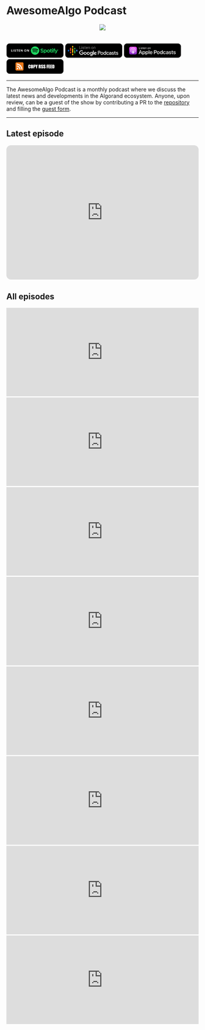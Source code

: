 # AwesomeAlgo Podcast

<div align="center">
<a href="https://rss.com/podcasts/the-awesomealgo-podcast"><img src="https://ipfs.algonode.xyz/ipfs/bafkreigdmn477o623qszymput7lv3c53g3tdqbfiwzmgiuj7qyftm47uwy"></a>
</div>
<br/>

<p id="icon-row" >
    <a target="_blank" href="https://open.spotify.com/show/3DHOvmzDeYJcoOA2U2r3iw"><img  style="width:150px" src="/markdown/spotify_badge.png" /></a>
    <a target="_blank" href="https://podcasts.google.com/feed/aHR0cHM6Ly9mZWVkcy5yZWRjaXJjbGUuY29tLzI5NzU5MGExLTNhZWQtNGQyMC1hODhhLWM4NWE3YWE3NWZhNg"><img  style="width:150px" src="/markdown/google_badge.png" /></a>
    <a target="_blank" href="https://podcasts.apple.com/us/podcast/the-awesomealgo-podcast/id1631910697"><img  style="width:150px" src="/markdown/apple_badge.png" /></a>
    <a target="_blank" href="https://media.rss.com/the-awesomealgo-podcast/feed.xml"><img  style="width:150px" src="/markdown/rss_badge.png" /></a>
</p>

---

The AwesomeAlgo Podcast is a monthly podcast where we discuss the latest news and developments in the Algorand ecosystem. Anyone, upon review, can be a guest of the show by contributing a PR to the [repository](https://github.com/aorumbayev/awesome-algorand) and filling the [guest form](https://2c5n1ed3kz6.typeform.com/to/pAP5oPFx).

---

## Latest episode

<iframe style="border-radius:12px" src="https://open.spotify.com/embed/episode/0bCJjNLkzDIb7VVuh9Q9j2?utm_source=generator&theme=0" width="100%" height="352" frameBorder="0" allowfullscreen="" allow="autoplay; clipboard-write; encrypted-media; fullscreen; picture-in-picture" loading="lazy"></iframe>

## All episodes

<div class="episodes__podcasts">
    <iframe src="https://open.spotify.com/embed/episode/0bCJjNLkzDIb7VVuh9Q9j2?utm_source=generator&theme=0" width="100% " height="232 " frameBorder="0 " allowtransparency="true " allow="encrypted-media "></iframe>
    <iframe src="https://open.spotify.com/embed/episode/5LD3ZxUeWsaRSh6gClBvTv?utm_source=generator&theme=0" width="100% " height="232 " frameBorder="0 " allowtransparency="true " allow="encrypted-media "></iframe>
    <iframe src="https://open.spotify.com/embed/episode/5LO42IPehMHvCRC0i0OEyB?utm_source=generator&theme=0" width="100% " height="232 " frameBorder="0 " allowtransparency="true " allow="encrypted-media "></iframe>
    <iframe src="https://open.spotify.com/embed/episode/2FZVbirseTIk5yBflXhi67?utm_source=generator&theme=0" width="100% " height="232 " frameBorder="0 " allowtransparency="true " allow="encrypted-media "></iframe>
    <iframe src="https://open.spotify.com/embed/episode/0MoEhi2ViqtaSAc6JSsP0n?utm_source=generator&theme=0" width="100% " height="232 " frameBorder="0 " allowtransparency="true " allow="encrypted-media "></iframe>
    <iframe src="https://open.spotify.com/embed/episode/5Eag0OkwtOnedHKaqcCrON?utm_source=generator&theme=0" width="100% " height="232 " frameBorder="0 " allowtransparency="true " allow="encrypted-media "></iframe>
    <iframe src="https://open.spotify.com/embed/episode/4WQkGHqZvrKjfaz8AqELoU?utm_source=generator&theme=0" width="100% " height="232 " frameBorder="0 " allowtransparency="true " allow="encrypted-media "></iframe>
    <iframe src="https://open.spotify.com/embed/episode/4vHDhyVu2KODZsTuCOT6eW?utm_source=generator&theme=0" width="100% " height="232 " frameBorder="0 " allow="encrypted-media "></iframe>
</div>

